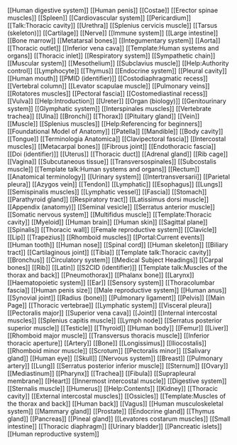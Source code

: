 [[Human digestive system]]
[[Human penis]]
[[Costae]]
[[Erector spinae muscles]]
[[Spleen]]
[[Cardiovascular system]]
[[Pericardium]]
[[Talk:Thoracic cavity]]
[[Urethra]]
[[Splenius cervicis muscle]]
[[Tarsus (skeleton)]]
[[Cartilage]]
[[Nerve]]
[[Immune system]]
[[Large intestine]]
[[Bone marrow]]
[[Metatarsal bones]]
[[Integumentary system]]
[[Aorta]]
[[Thoracic outlet]]
[[Inferior vena cava]]
[[Template:Human systems and organs]]
[[Thoracic inlet]]
[[Respiratory system]]
[[Sympathetic chain]]
[[Muscular system]]
[[Mesothelium]]
[[Subclavius muscle]]
[[Help:Authority control]]
[[Lymphocyte]]
[[Thymus]]
[[Endocrine system]]
[[Pleural cavity]]
[[Human mouth]]
[[PMID (identifier)]]
[[Costodiaphragmatic recess]]
[[Vertebral column]]
[[Levator scapulae muscle]]
[[Pulmonary veins]]
[[Rotatores muscles]]
[[Pectoral fascia]]
[[Costomediastinal recess]]
[[Vulva]]
[[Help:Introduction]]
[[Ureter]]
[[Organ (biology)]]
[[Genitourinary system]]
[[Glymphatic system]]
[[Interspinales muscles]]
[[Vertebrate trachea]]
[[Ulna]]
[[Bronchi]]
[[Thorax]]
[[Pituitary gland]]
[[Vein]]
[[Muscle]]
[[Splenius muscles]]
[[Help:Referencing for beginners]]
[[Foundational Model of Anatomy]]
[[Patella]]
[[Mandible]]
[[Body cavity]]
[[Tongue]]
[[Terminologia Anatomica]]
[[Clavipectoral fascia]]
[[Intercostal muscles]]
[[Metacarpal bones]]
[[Fibrous joint]]
[[Endothoracic fascia]]
[[Doi (identifier)]]
[[Uterus]]
[[Thoracic duct]]
[[Adrenal gland]]
[[Rib cage]]
[[Vagina]]
[[Subcutaneous tissue]]
[[Transversospinales]]
[[Subcostalis muscle]]
[[Template talk:Human systems and organs]]
[[Rectum]]
[[Anatomical terminology]]
[[Urinary system]]
[[Intertransversarii]]
[[Parietal pleura]]
[[Azygos vein]]
[[Tendon]]
[[Lymphatic]]
[[Esophagus]]
[[Lungs]]
[[Semispinalis muscles]]
[[Lymphatic vessel]]
[[Fascia]]
[[Stomach]]
[[Parathyroid gland]]
[[Respiratory tract]]
[[Latissimus dorsi muscle]]
[[Appendix (anatomy)]]
[[Seminal vesicle]]
[[Serratus anterior muscle]]
[[Somatic nervous system]]
[[Multifidus muscle]]
[[Template:Thoracic cavity]]
[[Myeloid]]
[[Human brain]]
[[Human skin]]
[[Sagittal plane]]
[[Spinalis]]
[[Thoracic wall]]
[[Female reproductive system]]
[[Clavicle]]
[[Lip]]
[[Trapezius]]
[[Rhomboid muscles]]
[[Portal:Current events]]
[[Human tooth]]
[[Human nose]]
[[Spinal cord]]
[[Human skeleton]]
[[Biliary tract]]
[[Cartilaginous joint]]
[[Tibia]]
[[Template talk:Thoracic cavity]]
[[Bronchus]]
[[Circulatory system]]
[[Medical Subject Headings]]
[[Carpal bones]]
[[Rib]]
[[Latin]]
[[S2CID (identifier)]]
[[Template talk:Muscles of the thorax and back]]
[[Pneumothorax]]
[[Phalanx bone]]
[[Larynx]]
[[Haematopoietic system]]
[[Ear]]
[[Sensory system]]
[[Thoracolumbar fascia]]
[[Human penis size]]
[[Male reproductive system]]
[[Human anus]]
[[Synovial joint]]
[[Radius (bone)]]
[[Pulmonary ligament]]
[[Pelvis]]
[[Main Page]]
[[Thoracic vertebrae]]
[[Lymphatic system]]
[[Visceral pleura]]
[[Pectoralis major]]
[[Superior vena cava]]
[[Joint]]
[[Internal intercostal muscles]]
[[Splenius capitis muscle]]
[[Lymph node]]
[[Serratus posterior superior muscle]]
[[Testicle]]
[[Thyroid]]
[[Human body]]
[[Femur]]
[[Liver]]
[[Rhomboid major muscle]]
[[Transversus thoracis muscle]]
[[Inferior thoracic aperture]]
[[Artery]]
[[Bone]]
[[Longissimus]]
[[Iliocostalis]]
[[Rhomboid minor muscle]]
[[Scrotum]]
[[Pectoralis minor]]
[[Salivary gland]]
[[Human eye]]
[[Skull]]
[[Nervous system]]
[[Breast]]
[[Pulmonary artery]]
[[Lung]]
[[Serratus posterior inferior muscle]]
[[Sternum]]
[[Ovary]]
[[Mediastinum]]
[[Pharynx]]
[[Trachea]]
[[Fibula]]
[[Suprapleural membrane]]
[[Heart]]
[[Innermost intercostal muscle]]
[[Digestive system]]
[[Sternalis muscle]]
[[Humerus]]
[[Help:Contents]]
[[Kidney]]
[[Thoracic cavity]]
[[External intercostal muscles]]
[[Ossicles]]
[[Template:Muscles of the thorax and back]]
[[Human back]]
[[Vagus]]
[[Human musculoskeletal system]]
[[Mammary gland]]
[[Prostate]]
[[Endocrine gland]]
[[Thymus gland]]
[[Pancreas]]
[[Pineal gland]]
[[Levatores costarum muscles]]
[[Small intestine]]
[[Thoracic diaphragm]]
[[Urinary bladder]]
[[Pancreatic islets]]
[[Human reproductive system]]
